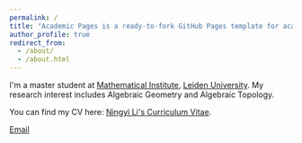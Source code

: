 ```yaml
---
permalink: /
title: "Academic Pages is a ready-to-fork GitHub Pages template for academic personal websites"
author_profile: true
redirect_from: 
  - /about/
  - /about.html
---
```


I'm a master student at [Mathematical Institute](https://www.universiteitleiden.nl/en/science/mathematics/), [Leiden University](https://www.universiteitleiden.nl/). My research interest includes Algebraic Geometry and Algebraic Topology.

You can find my CV here: [Ningyi Li's Curriculum Vitae](../assets/Curriculum_Vitae.pdf).

[Email](mailto:n.li.6@umail.leidenuniv.nl)


